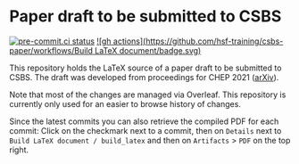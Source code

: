 # Paper draft to be submitted to CSBS

[![pre-commit.ci status](https://results.pre-commit.ci/badge/github/hsf-training/csbs-paper/main.svg)](https://results.pre-commit.ci/latest/github/hsf-training/csbs-paper/main)
[![gh actions](https://github.com/hsf-training/csbs-paper/workflows/Build LaTeX document/badge.svg)](https://github.com/hsf-training/csbs-paper/actions)

This repository holds the LaTeX source of a paper draft to be submitted to CSBS.
The draft was developed from proceedings for CHEP 2021
([arXiv](https://arxiv.org/abs/2103.00659)).

Note that most of the changes are managed via Overleaf. This repository is currently
only used for an easier to browse history of changes.

Since the latest commits you can also retrieve the compiled PDF for each commit:
Click on the checkmark next to a commit, then on `Details` next to `Build LaTeX document / build_latex`
and then on `Artifacts` > `PDF` on the top right.
